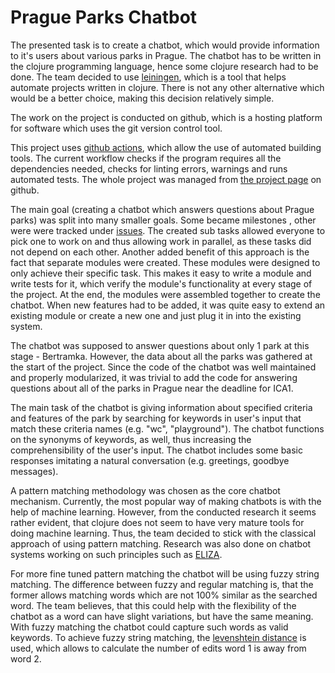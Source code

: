 # Prague Parks Chatbot

The presented task is to create a chatbot, which would provide
information to it's users about various parks in Prague.
The chatbot has to be written in the clojure programming language,
hence some clojure research had to be done.
The team decided to use [leiningen](https://leiningen.org/), which
is a tool that helps automate projects written in clojure. There
is not any other alternative which would be a better choice, making
this decision relatively simple.

The work on the project is conducted on github, which is a hosting
    platform for software which uses the git version control tool.

This project uses [github actions](https://github.com/features/actions), which allow
the use of automated building tools. The current workflow checks if
the program requires all the dependencies needed, checks for linting
errors, warnings and runs automated tests. The whole project was
managed from [the project page](https://github.com/adzai/chatbot/projects/1) on github.

The main goal (creating a chatbot which answers questions about
Prague parks) was split into many smaller goals. Some became milestones
, other were
were tracked under [issues](https://github.com/adzai/chatbot/issues). The created sub tasks allowed everyone to pick one to
work on and thus allowing work in parallel, as these tasks did not
depend on each other. Another added benefit of
this approach is the fact that separate modules were created. These
modules were designed to only
achieve their specific task. This makes it easy to write
a module and write tests for it, which verify the module's functionality
at every stage of the project. At the end, the modules were
assembled together to create the chatbot. When new features had to
be added, it was quite easy to extend an existing module or create
a new one and just plug it in into the existing system.

The chatbot was supposed to answer questions about only 1 park
at this stage - Bertramka. However, the data about all the parks
was gathered at the start of the project.
Since the code of the chatbot was
well maintained and properly modularized, it was trivial
to add the code for answering questions about all of the
parks in Prague near the deadline for ICA1.

The main task of the chatbot is giving information about
specified criteria and features of the park by searching for keywords
in user's input that match these criteria names (e.g. "wc", "playground").
The chatbot functions on the synonyms of keywords, as well,
thus increasing the comprehensibility of the user's input.
The chatbot includes some basic responses imitating a natural
conversation (e.g. greetings, goodbye messages).

A pattern matching methodology was chosen as the core chatbot
mechanism. Currently, the most popular way of making chatbots
is with the help of machine learning. However, from the conducted
research it seems rather evident, that clojure does not seem
to have very mature tools for doing machine learning. Thus, the team
decided to stick with the classical approach of using pattern matching.
Research was also done on chatbot systems working on such principles
such as [ELIZA](https://en.wikipedia.org/wiki/ELIZA).

For more fine tuned pattern matching the chatbot will be using
fuzzy string matching. The difference between fuzzy and regular
matching is, that the former allows matching words which are not
100% similar as the searched word. The team believes, that this
could help with the flexibility of the chatbot as a word can have
slight variations, but have the same meaning. With fuzzy matching
the chatbot could capture such words as valid keywords.
To achieve fuzzy string matching, the
[levenshtein distance](https://en.wikipedia.org/wiki/Levenshtein_distance) is used, which allows to calculate the number of edits word 1 is away from word 2.
